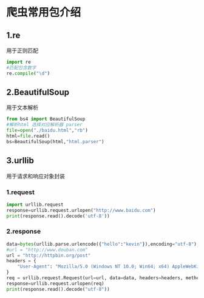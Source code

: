 # 爬虫常用包介绍

## 1.re

用于正则匹配

```python
import re
#匹配包含数字
re.compile("\d")
```

## 2.BeautifulSoup

用于文本解析

```python
from bs4 import BeautifulSoup
#解析html 选择对应解析器 parser
file=open("./baidu.html","rb")
html=file.read()
bs=BeautifulSoup(html,"html.parser")
```

## 3.urllib

用于请求和响应对象封装

### 1.request

```python
import urllib.request
response=urllib.request.urlopen("http://www.baidu.com")
print(response.read().decode('utf-8'))
```

### 2.response

```python
data=bytes(urllib.parse.urlencode({"hello":"kevin"}),encoding="utf-8")
#url = "http://www.douban.com"
url = "http://httpbin.org/post"
headers = {
    "User-Agent": "Mozilla/5.0 (Windows NT 10.0; Win64; x64) AppleWebKit/537.36 (KHTML, like Gecko) Chrome/95.0.4638.69 Safari/537.36"
}
req = urllib.request.Request(url=url, data=data, headers=headers, method="POST")
response=urllib.request.urlopen(req)
print(response.read().decode("utf-8"))
```

